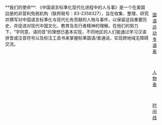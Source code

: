 <div class="banner-container" style="display: flex;">
	<div class="top">
		**我们的使命**:
				《中国语言标準化现代化进程中的人与事》是一个在美国註册的非营利免税机构（联邦税号：83-2358327），旨在收集、整理、研究并撰写对中国语言标準化与现代化有贡献的人物与事件，以保留这段重要历史，并促进对现代中国文化、教育及先行者精神的理解。在他们的努力下，“字同意、语同音”的理想已基本实现，不同地区的人们能通过学习汉语拼音或注音符号以及标注工具书来掌握标準国语/普通话，实现跨地域无障碍交流。
	</div>
	<div class="bottom">
 	   <div class="left" style="flex: 1; padding: 10px; align-items: center; text-align: center;">
    	   <a href="/glossary/glossary-cn.html" class="banner-link">
     		  <p>国语运动专语表</p>
   	   		</a>
  		</div>
  	  <div class="middle" style="flex: 1; padding: 10px; align-items: center; text-align: center;">
    	  <a href="/people/people-cn.html" class="banner-link">
      		<p>人物表</p>
   	 		</a>
  	  </div>
 	  <div class="right" style="flex: 1; padding: 10px; align-items: center; text-align: center;">
    	  <a href="/glossary/timeline-cn.html" class="banner-link">
      		<p>时间线</p>
    		</a>
  	  </div>
	</div>
</div>
